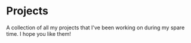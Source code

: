 # Projects
A collection of all my projects that I've been working on during my spare time. I hope you like them!
